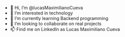 - 👋 Hi, I’m @lucasMaximilianoCueva
- 👀 I’m interested in technology 
- 🌱 I’m currently learning Backend programming 
- 💞️ I’m looking to collaborate on real projects 
- 📫 Find me on LinkedIn as Lucas Maximiliano Cueva 
